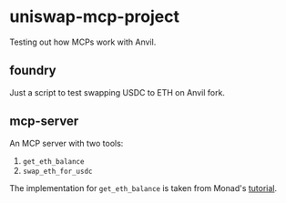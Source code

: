 # uniswap-mcp-project

Testing out how MCPs work with Anvil.

## foundry

Just a script to test swapping USDC to ETH on Anvil fork.

## mcp-server

An MCP server with two tools:

1. `get_eth_balance`
2. `swap_eth_for_usdc`

The implementation for `get_eth_balance` is taken from Monad's [tutorial](https://github.com/monad-developers/monad-mcp-tutorial).